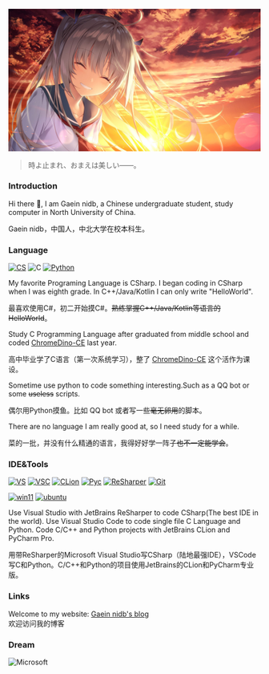 ![ATRI](https://raw.githubusercontent.com/nidbCN/nidbCN/master/images/background_small.jpg)

> 時よ止まれ、おまえは美しい――。

### Introduction

Hi there 👋, I am Gaein nidb, a Chinese undergraduate student, study computer in North University of China.

Gaein nidb，中国人，中北大学在校本科生。

### Language

[![CS](https://img.shields.io/badge/.NET-%23512bd4.svg?&style=flat-square&logo=c-sharp&logoColor=white)](https://docs.microsoft.com/en-us/dotnet/csharp/)
![C](https://img.shields.io/badge/MinGW-%23239120.svg?&style=flat-square&logo=c&logoColor=white)
[![Python](https://img.shields.io/badge/Python-%233E74A2.svg?&style=flat-square&logo=python&logoColor=white)](https://python.org)

My favorite Programing Language is CSharp. I began coding in CSharp when I was eighth grade. In C++/Java/Kotlin I can only write "HelloWorld".

最喜欢使用C#，初二开始摸C#。~~熟练掌握C++/Java/Kotlin等语言的HelloWorld~~。

Study C Programming Language after graduated from middle school and coded [ChromeDino-CE](https://github.com/nidbCN/ChromeDino-CE) last year.

高中毕业学了C语言（第一次系统学习），整了 [ChromeDino-CE](https://github.com/nidbCN/ChromeDino-CE) 这个活作为课设。

Sometime use python to code something interesting.Such as a QQ bot or some ~~useless~~ scripts.

偶尔用Python摸鱼。比如 QQ bot 或者写一些~~毫无卵用~~的脚本。

There are no language I am really good at, so I need study for a while.

菜的一批，并没有什么精通的语言，我得好好学一阵子~~也不一定能学会~~。

### IDE&Tools

[![VS](https://img.shields.io/badge/IDE-Visual%20Studio-purple?style=flat-square&logo=visual-studio)](https://visualstudio.microsoft.com/zh-hans/)
[![VSC](https://img.shields.io/badge/Tool-Visual%20Studio%20Code-blue?style=flat-square&logo=visual-studio-code)](https://code.visualstudio.com/)
[![CLion](https://img.shields.io/badge/IDE-JetBrains%20CLion-22D890?style=flat-square&logo=clion)](https://www.jetbrains.com/clion/)
[![Pyc](https://img.shields.io/badge/IDE-JetBrains%20Pycharm-FCF84A?style=flat-square&logo=Pycharm)](https://www.jetbrains.com/pycharm/)
[![ReSharper](https://img.shields.io/badge/Tool-ReSharper-BD3777?style=flat-square&logo=jetbrains)](https://www.jetbrains.com/resharper/) 
[![Git](https://img.shields.io/badge/-Git-F05032?style=flat-square&logo=git&logoColor=white)](https://git-scm.com/)

[![win11](https://img.shields.io/badge/Windows%2011-0067B8?style=flat-square&logo=microsoft&logoColor=white)](https://www.microsoft.com/en-us/windows)
[![ubuntu](https://img.shields.io/badge/Ubuntu%20Server-0D7F1E?style=flat-square&logo=ubuntu&logoColor=white)](https://ubuntu.com/)

Use Visual Studio with JetBrains ReSharper to code CSharp(The best IDE in the world). Use Visual Studio Code to code single file C Language and Python. Code C/C++ and Python projects with JetBrains CLion and PyCharm Pro.

用带ReSharper的Microsoft Visual Studio写CSharp（陆地最强IDE），VSCode写C和Python。C/C++和Python的项目使用JetBrains的CLion和PyCharm专业版。

### Links

Welcome to my website: [Gaein nidb's blog](https://blog.gaein.cn)  
欢迎访问我的博客

### Dream

![Microsoft](https://img.shields.io/badge/Microsoft-00A4EF?style=flat-square&logo=microsoft&logoColor=white)
